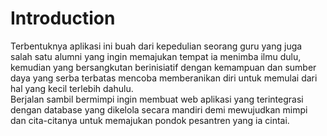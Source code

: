 # Introduction

Terbentuknya aplikasi ini buah dari kepedulian seorang guru yang juga salah satu alumni yang ingin memajukan tempat ia menimba ilmu dulu, kemudian yang bersangkutan berinisiatif dengan kemampuan dan sumber daya yang serba terbatas mencoba memberanikan diri untuk memulai dari hal yang kecil terlebih dahulu.
<br>
Berjalan sambil bermimpi ingin membuat web aplikasi yang terintegrasi dengan database yang dikelola secara mandiri demi mewujudkan mimpi dan cita-citanya untuk memajukan pondok pesantren yang ia cintai.
